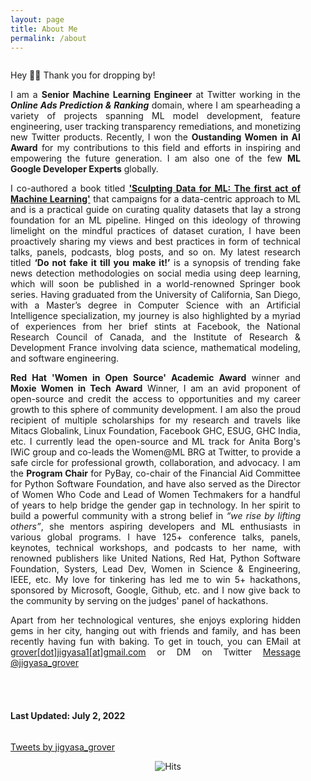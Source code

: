 ```yaml
---
layout: page
title: About Me
permalink: /about
---
```


<div class="column leftcol" style="text-align:justify;padding-right:40px">

Hey 👋🏻 Thank you for dropping by! 


<p>I am a <strong>Senior Machine Learning Engineer</strong> at Twitter working in the <strong><em>Online Ads Prediction &amp; Ranking</em></strong> domain, where I am spearheading a variety of projects spanning ML model development, feature engineering, user tracking transparency remediations, and monetizing new Twitter products. Recently, I won the <strong>Oustanding Women in AI Award</strong> for my contributions to this field and efforts in inspiring and empowering the future generation. I am also one of the few <strong>ML Google Developer Experts</strong> globally. </p>
<p>I co-authored a book titled <a href="https://www.amazon.com/Sculpting-Data-ML-Machine-Learning-ebook/dp/B08RN47C5T/"><strong>&#39;Sculpting Data for ML: The first act of Machine Learning&#39;</strong></a> that campaigns for a data-centric approach to ML and is a practical guide on curating quality datasets that lay a strong foundation for an ML pipeline. Hinged on this ideology of throwing limelight on the mindful practices of dataset curation, I have been proactively sharing my views and best practices in form of technical talks, panels, podcasts, blog posts, and so on. My latest research titled <strong>‘Do not fake it till you make it!’</strong> is a synopsis of trending fake news detection methodologies on social media using deep learning, which will soon be published in a world-renowned Springer book series. Having graduated from the University of California, San Diego, with a Master’s degree in Computer Science with an Artificial Intelligence specialization, my journey is also highlighted by a myriad of experiences from her brief stints at Facebook, the National Research Council of Canada, and the Institute of Research &amp; Development France involving data science, mathematical modeling, and software engineering.</p>
<p><strong>Red Hat &#39;Women in Open Source&#39; Academic Award</strong> winner and <strong>Moxie Women in Tech Award</strong> Winner, I am an avid proponent of open-source and credit the access to opportunities and my career growth to this sphere of community development. I am also the proud recipient of multiple scholarships for my research and travels like Mitacs Globalink, Linux Foundation, Facebook GHC, ESUG, GHC India, etc. I currently lead the open-source and ML track for Anita Borg&#39;s IWiC group and co-leads the Women@ML BRG at Twitter, to provide a safe circle for professional growth, collaboration, and advocacy. I am the <strong>Program Chair</strong> for PyBay, co-chair of the Financial Aid Committee for Python Software Foundation, and have also served as the Director of Women Who Code and Lead of Women Techmakers for a handful of years to help bridge the gender gap in technology. In her spirit to build a powerful community with a strong belief in <em>“we rise by lifting others”</em>, she mentors aspiring developers and ML enthusiasts in various global programs. I have 125+ conference talks, panels, keynotes, technical workshops, and podcasts to her name, with renowned publishers like United Nations, Red Hat, Python Software Foundation, Systers, Lead Dev, Women in Science &amp; Engineering, IEEE, etc. My love for tinkering has led me to win 5+ hackathons, sponsored by Microsoft, Google, Github, etc. and I now give back to the community by serving on the judges&#39; panel of hackathons.</p>
<p>Apart from her technological ventures, she enjoys exploring hidden gems in her city, hanging out with friends and family, and has been recently having fun with baking. To get in touch, you can EMail at <a href="mailto:grover.jigyasa1@gmail.com">grover[dot]jigyasa1[at]gmail.com</a> or DM on Twitter
 <a href="https://twitter.com/messages/compose?recipient_id=3180367712&text=Hi%20Jigyasa!" class="twitter-dm-button" data-screen-name="@jigyasa_grover" data-size=large>Message @jigyasa_grover</a> </p>

<br> <br>

<h4> Last Updated: July 2, 2022 </h4>

</div>

<div class="column rightcol">

<a class="twitter-timeline" data-width="600" data-height="900" href="https://twitter.com/jigyasa_grover?ref_src=twsrc%5Etfw">Tweets by jigyasa_grover</a> <script async src="https://platform.twitter.com/widgets.js" charset="utf-8"></script>

</div>


<center> <img src="https://hitcounter.pythonanywhere.com/count/tag.svg" alt="Hits"> </center>
